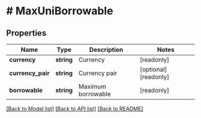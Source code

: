 # # MaxUniBorrowable

## Properties

Name | Type | Description | Notes
------------ | ------------- | ------------- | -------------
**currency** | **string** | Currency | [readonly] 
**currency_pair** | **string** | Currency pair | [optional] [readonly] 
**borrowable** | **string** | Maximum borrowable | [readonly] 

[[Back to Model list]](../../README.md#documentation-for-models) [[Back to API list]](../../README.md#documentation-for-api-endpoints) [[Back to README]](../../README.md)
